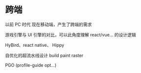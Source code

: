 # 跨端

以前 PC 时代
现在移动端，产生了跨端的需求

游戏引擎与 UI 引擎的对比，可以此角度理解 react/vue... 的设计逻辑

HyBird、react native、 Hippy

自优化的超流水线设计
build
paint
raster

PGO (profile-guide opt...)
